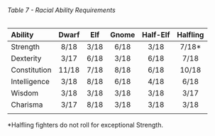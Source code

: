 ###### Table 7 - Racial Ability Requirements

| Ability      | Dwarf | Elf  | Gnome | Half-Elf | Halfling |
|:------------ |:-----:|:----:|:-----:|:--------:|:--------:|
| Strength     | 8/18  | 3/18 | 6/18  |   3/18   |  7/18*   |
| Dexterity    | 3/17  | 6/18 | 3/18  |   6/18   |   7/18   |
| Constitution | 11/18 | 7/18 | 8/18  |   6/18   |  10/18   |
| Intelligence | 3/18  | 8/18 | 6/18  |   4/18   |   6/18   |
| Wisdom       | 3/18  | 3/18 | 3/18  |   3/18   |   3/17   |
| Charisma     | 3/17  | 8/18 | 3/18  |   3/18   |   3/18   |
|||||||

 *Halfling fighters do not roll for exceptional Strength.